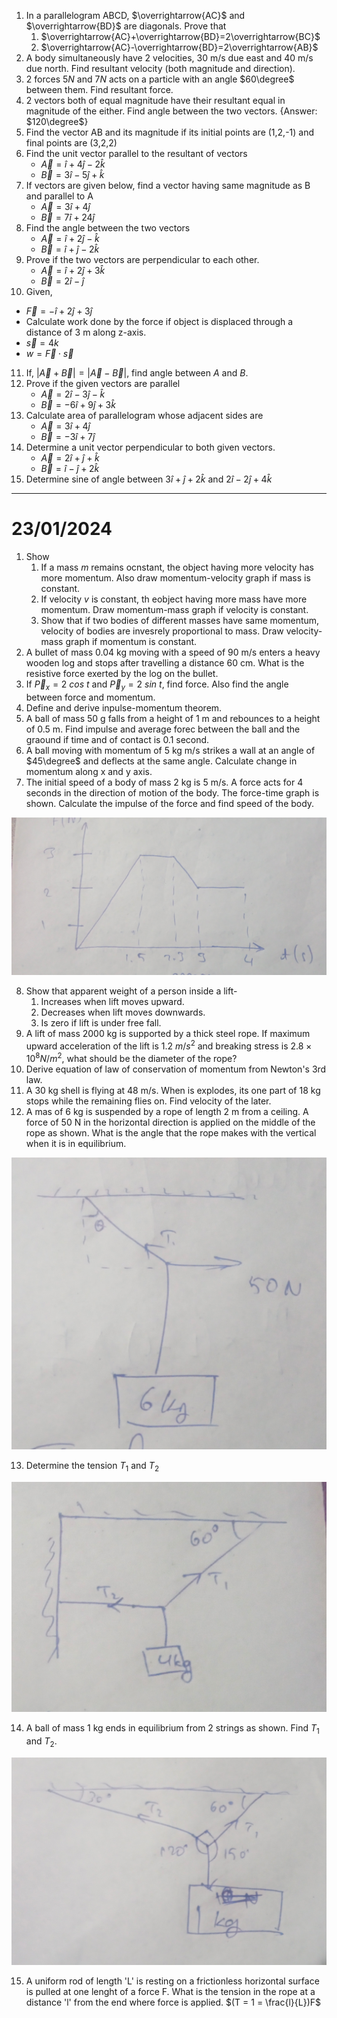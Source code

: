1. In a parallelogram ABCD, $\overrightarrow{AC}$ and $\overrightarrow{BD}$ are diagonals. Prove that
   1. $\overrightarrow{AC}+\overrightarrow{BD}=2\overrightarrow{BC}$
   2. $\overrightarrow{AC}-\overrightarrow{BD}=2\overrightarrow{AB}$
2. A body simultaneously have 2 velocities, 30 m/s due east and 40 m/s due north. Find resultant velocity (both magnitude and direction).
3. 2 forces $5N$ and $7N$ acts on a particle with an angle $60\degree$ between them. Find resultant force.
4. 2 vectors both of equal magnitude have their resultant equal in magnitude of the either. Find angle between the two vectors. {Answer: $120\degree$}
5. Find the vector AB and its magnitude if its initial points are (1,2,-1) and final points are (3,2,2)
6. Find the unit vector parallel to the resultant of vectors 
   - $\overrightarrow{A} = \hat{i}+4\hat{j}-2\hat{k}$
   - $\overrightarrow{B} = 3\hat{i}-5\hat{j}+\hat{k}$
7. If vectors are given below, find a vector having same magnitude as B and parallel to A 
   - $\overrightarrow{A}=3\hat{i}+4\hat{j}$
   - $\overrightarrow{B}=7\hat{i}+24\hat{j}$
8. Find the angle between the two vectors 
   - $\overrightarrow{A}=\hat{i}+2\hat{j}-\hat{k}$
   - $\overrightarrow{B}=\hat{i}+\hat{j}-2\hat{k}$
9. Prove if the two vectors are perpendicular to each other. 
   - $\overrightarrow{A}=\hat{i}+2\hat{j}+3\hat{k}$
   - $\overrightarrow{B}=2\hat{i}-\hat{j}$
10. Given, 
   - $\overrightarrow{F}=-\hat{i}+2\hat{j}+3\hat{j}$
   - Calculate work done by the force if object is displaced through a distance of 3 m along z-axis. 
   - $\overrightarrow{s}=4k$ 
   - $w = \overrightarrow{F}\cdot\overrightarrow{s}$
11. If, $|\overrightarrow{A}+\overrightarrow{B}|=|\overrightarrow{A}-\overrightarrow{B}|$, find angle between $A$ and $B$.
12. Prove if the given vectors are parallel 
    - $\overrightarrow{A}=2\hat{i}-3\hat{j}-\hat{k}$
    - $\overrightarrow{B}=-6\hat{i}+9\hat{j}+3\hat{k}$
13. Calculate area of parallelogram whose adjacent sides are 
    - $\overrightarrow{A}=3\hat{i}+4\hat{j}$
    - $\overrightarrow{B}=-3\hat{i}+7\hat{j}$
14. Determine a unit vector perpendicular to both given vectors. 
    - $\overrightarrow{A}=2\hat{i}+\hat{j}+\hat{k}$
    - $\overrightarrow{B}=\hat{i}-\hat{j}+2\hat{k}$
15. Determine sine of angle between $3\hat{i}+\hat{j}+2\hat{k}$ and $2\hat{i}-2\hat{j}+4\hat{k}$

---

# 23/01/2024

1. Show
    1. If a mass $m$ remains ocnstant, the object having more velocity has more momentum. Also draw momentum-velocity graph if mass is constant.
    2. If velocity $v$ is constant, th eobject having more mass have more momentum. Draw momentum-mass graph if velocity is constant. 
    3. Show that if two bodies of different masses have same momentum, velocity of bodies are invesrely proportional to mass. Draw velocity-mass graph if momentum is constant. 
2. A bullet of mass 0.04 kg moving with a speed of 90 m/s enters a heavy wooden log and stops after travelling a distance 60 cm. What is the resistive force exerted by the log on the bullet. 
3. If $\overrightarrow{P}_x =2\ cos\ t$ and $\overrightarrow{P}_y=2\ sin\ t$, find force. Also find the angle between force and momentum. 
4. Define and derive inpulse-momentum theorem. 
5. A ball of mass 50 g falls from a height of 1 m and rebounces to a height of 0.5 m. Find impulse and average forec between the ball and the graound if time and of contact is 0.1 second. 
6. A ball moving with momentum of 5 kg m/s strikes a wall at an angle of $45\degree$ and deflects at the same angle. Calculate change in momentum along x and y axis. 
7. The initial speed of a body of mass 2 kg is 5 m/s. A force acts for 4 seconds in the direction of motion of the body. The force-time graph is shown. Calculate the impulse of the force and find speed of the body.

![img](./src/7-force-time.jpg)

8. Show that apparent weight of a person inside a lift- 
    1. Increases when lift moves upward.
    2. Decreases when lift moves downwards. 
    3. Is zero if lift is under free fall. 
9. A lift of mass 2000 kg is supported by a thick steel rope. If maximum upward acceleration of the lift is 1.2 $m/s^2$ and breaking stress is $2.8 \times 10^8 N/m^2$, what should be the diameter of the rope? 
10. Derive equation of law of conservation of momentum from Newton's 3rd law. 
11. A 30 kg shell is flying at 48 m/s. When is explodes, its one part of 18 kg stops while the remaining flies on. Find velocity of the later. 
12. A mas of 6 kg is suspended by a rope of length 2 m from a ceiling. A force of 50 N in the horizontal direction is applied on the middle of the rope as shown. What is the angle that the rope makes with the vertical when it is in equilibrium. 

![img](./src/12-string.jpg)

13. Determine the tension $T_1$ and $T_2$

![img](./src/13-string.jpg) 

14. A ball of mass 1 kg ends in equilibrium from 2 strings as shown. Find $T_1$ and $T_2$. 

![img](./src/14-string.jpg)

15. A uniform rod of length 'L' is resting on a frictionless horizontal surface is pulled at one lenght of a force F. What is the tension in the rope at a distance 'l' from the end where force is applied. $(T = 1 = \frac{l}{L})F$
